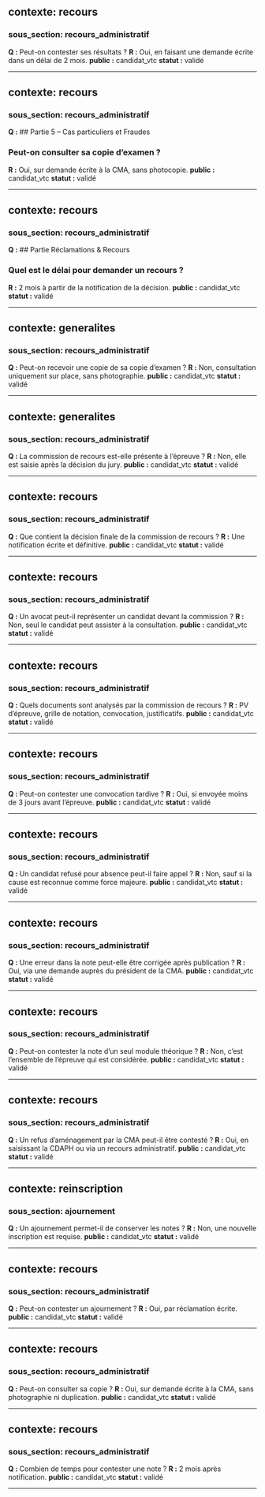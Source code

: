 ## contexte: recours
### sous_section: recours_administratif

**Q :** Peut-on contester ses résultats ?
**R :** Oui, en faisant une demande écrite dans un délai de 2 mois.
**public :** candidat_vtc
**statut :** validé

---

## contexte: recours
### sous_section: recours_administratif

**Q :** ## Partie 5 – Cas particuliers et Fraudes
### Peut-on consulter sa copie d’examen ?
**R :** Oui, sur demande écrite à la CMA, sans photocopie.
**public :** candidat_vtc
**statut :** validé

---

## contexte: recours
### sous_section: recours_administratif

**Q :** ## Partie Réclamations & Recours
### Quel est le délai pour demander un recours ?
**R :** 2 mois à partir de la notification de la décision.
**public :** candidat_vtc
**statut :** validé

---

## contexte: generalites
### sous_section: recours_administratif

**Q :** Peut-on recevoir une copie de sa copie d’examen ?
**R :** Non, consultation uniquement sur place, sans photographie.
**public :** candidat_vtc
**statut :** validé

---

## contexte: generalites
### sous_section: recours_administratif

**Q :** La commission de recours est-elle présente à l’épreuve ?
**R :** Non, elle est saisie après la décision du jury.
**public :** candidat_vtc
**statut :** validé

---

## contexte: recours
### sous_section: recours_administratif

**Q :** Que contient la décision finale de la commission de recours ?
**R :** Une notification écrite et définitive.
**public :** candidat_vtc
**statut :** validé

---

## contexte: recours
### sous_section: recours_administratif

**Q :** Un avocat peut-il représenter un candidat devant la commission ?
**R :** Non, seul le candidat peut assister à la consultation.
**public :** candidat_vtc
**statut :** validé

---

## contexte: recours
### sous_section: recours_administratif

**Q :** Quels documents sont analysés par la commission de recours ?
**R :** PV d’épreuve, grille de notation, convocation, justificatifs.
**public :** candidat_vtc
**statut :** validé

---

## contexte: recours
### sous_section: recours_administratif

**Q :** Peut-on contester une convocation tardive ?
**R :** Oui, si envoyée moins de 3 jours avant l’épreuve.
**public :** candidat_vtc
**statut :** validé

---

## contexte: recours
### sous_section: recours_administratif

**Q :** Un candidat refusé pour absence peut-il faire appel ?
**R :** Non, sauf si la cause est reconnue comme force majeure.
**public :** candidat_vtc
**statut :** validé

---

## contexte: recours
### sous_section: recours_administratif

**Q :** Une erreur dans la note peut-elle être corrigée après publication ?
**R :** Oui, via une demande auprès du président de la CMA.
**public :** candidat_vtc
**statut :** validé

---

## contexte: recours
### sous_section: recours_administratif

**Q :** Peut-on contester la note d’un seul module théorique ?
**R :** Non, c’est l’ensemble de l’épreuve qui est considérée.
**public :** candidat_vtc
**statut :** validé

---

## contexte: recours
### sous_section: recours_administratif

**Q :** Un refus d’aménagement par la CMA peut-il être contesté ?
**R :** Oui, en saisissant la CDAPH ou via un recours administratif.
**public :** candidat_vtc
**statut :** validé

---

## contexte: reinscription
### sous_section: ajournement

**Q :** Un ajournement permet-il de conserver les notes ?
**R :** Non, une nouvelle inscription est requise.
**public :** candidat_vtc
**statut :** validé

---

## contexte: recours
### sous_section: recours_administratif

**Q :** Peut-on contester un ajournement ?
**R :** Oui, par réclamation écrite.
**public :** candidat_vtc
**statut :** validé

---

## contexte: recours
### sous_section: recours_administratif

**Q :** Peut-on consulter sa copie ?
**R :** Oui, sur demande écrite à la CMA, sans photographie ni duplication.
**public :** candidat_vtc
**statut :** validé

---

## contexte: recours
### sous_section: recours_administratif

**Q :** Combien de temps pour contester une note ?
**R :** 2 mois après notification.
**public :** candidat_vtc
**statut :** validé

---

